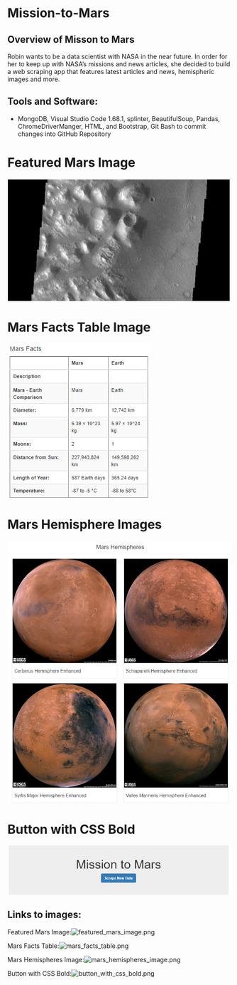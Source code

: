 # Mission-to-Mars

## Overview of Misson to Mars
Robin wants to be a data scientist with NASA in the near future. In order for her to keep up with NASA’s missions and news articles, she decided to build a web scraping app that features latest articles and news, hemispheric images and more. 



## Tools and Software: 
- MongoDB, Visual Studio Code 1.68.1, splinter, BeautifulSoup, Pandas, ChromeDriverManger, HTML, and Bootstrap, Git Bash to commit changes into GitHub Repository


# Featured Mars Image
![Featured Mars Image](/Resources/featured_mars_image.png)<br>


# Mars Facts Table Image<br>
![Mars Facts Table Image](/Resources/mars_facts_table.png)<br>


# Mars Hemisphere Images
![Mars Hemispheres Image](/Resources/mars_hemispheres_image.png)<br>


# Button with CSS Bold
![Button with CSS Bold](/Resources/button_with_css_bold.png)<br>


## Links to images:
Featured Mars Image:![featured_mars_image.png](https://github.com/bariir/Mission_to_Mars/tree/main/Resources/featured_mars_image.png?raw=true)

Mars Facts Table:![mars_facts_table.png](https://github.com/bariir/Mission_to_Mars/tree/main/Resources/mars_facts_table.png?raw=true)

Mars Hemispheres Image:![mars_hemispheres_image.png](https://github.com/bariir/Mission_to_Mars/tree/main/Resources/mars_hemispheres_image.png?raw=true)

Button with CSS Bold:![button_with_css_bold.png](https://github.com/bariir/Mission_to_Mars/tree/main/Resources/button_with_css_bold.png?raw=true)

